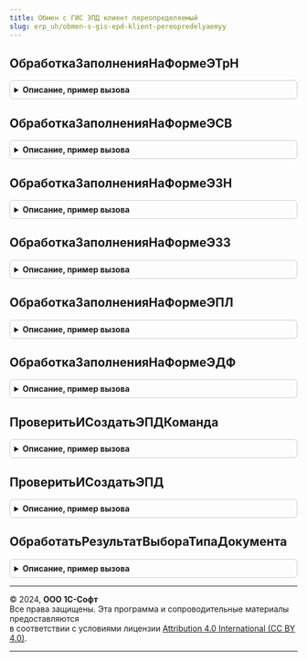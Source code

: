 ```yaml
---
title: Обмен с ГИС ЭПД клиент переопределяемый
slug: erp_uh/obmen-s-gis-epd-klient-pereopredelyaemyy
---
```



## ОбработкаЗаполненияНаФормеЭТрН
<details style="margin: 1em 0; padding: 0.5em; border: 1px solid #ccc; border-radius: 6px;">

<summary style="font-weight: bold; cursor: pointer;">Описание, пример вызова</summary>

```bsl

//@skip-check module-empty-method
// Обработчик заполнения документа
//
// Параметры:
//  Форма - ФормаКлиентскогоПриложения - Форма:
//  ДанныеЗаполнения - произвольный - данные для заполнения
Процедура ОбработкаЗаполненияНаФормеЭТрН(Форма, ДанныеЗаполнения) Экспорт
```

Пример вызова
```bsl
ОбменСГИСЭПДКлиентПереопределяемый.ОбработкаЗаполненияНаФормеЭТрН(Форма, ДанныеЗаполнения) 
```
</details>

## ОбработкаЗаполненияНаФормеЭСВ
<details style="margin: 1em 0; padding: 0.5em; border: 1px solid #ccc; border-radius: 6px;">

<summary style="font-weight: bold; cursor: pointer;">Описание, пример вызова</summary>

```bsl

//@skip-check module-empty-method
// Обработчик заполнения документа
//
// Параметры:
//  Форма - ФормаКлиентскогоПриложения - Форма:
//  ДанныеЗаполнения - произвольный - данные для заполнения
Процедура ОбработкаЗаполненияНаФормеЭСВ(Форма, ДанныеЗаполнения) Экспорт
```

Пример вызова
```bsl
ОбменСГИСЭПДКлиентПереопределяемый.ОбработкаЗаполненияНаФормеЭСВ(Форма, ДанныеЗаполнения) 
```
</details>

## ОбработкаЗаполненияНаФормеЭЗН
<details style="margin: 1em 0; padding: 0.5em; border: 1px solid #ccc; border-radius: 6px;">

<summary style="font-weight: bold; cursor: pointer;">Описание, пример вызова</summary>

```bsl

//@skip-check module-empty-method
// Обработчик заполнения документа
//
// Параметры:
//  Форма - ФормаКлиентскогоПриложения - Форма:
//  ДанныеЗаполнения - произвольный - данные для заполнения
Процедура ОбработкаЗаполненияНаФормеЭЗН(Форма, ДанныеЗаполнения) Экспорт
```

Пример вызова
```bsl
ОбменСГИСЭПДКлиентПереопределяемый.ОбработкаЗаполненияНаФормеЭЗН(Форма, ДанныеЗаполнения) 
```
</details>

## ОбработкаЗаполненияНаФормеЭЗЗ
<details style="margin: 1em 0; padding: 0.5em; border: 1px solid #ccc; border-radius: 6px;">

<summary style="font-weight: bold; cursor: pointer;">Описание, пример вызова</summary>

```bsl

//@skip-check module-empty-method
// Обработчик заполнения документа
//
// Параметры:
//  Форма - ФормаКлиентскогоПриложения - Форма:
//  ДанныеЗаполнения - произвольный - данные для заполнения
Процедура ОбработкаЗаполненияНаФормеЭЗЗ(Форма, ДанныеЗаполнения) Экспорт
```

Пример вызова
```bsl
ОбменСГИСЭПДКлиентПереопределяемый.ОбработкаЗаполненияНаФормеЭЗЗ(Форма, ДанныеЗаполнения) 
```
</details>

## ОбработкаЗаполненияНаФормеЭПЛ
<details style="margin: 1em 0; padding: 0.5em; border: 1px solid #ccc; border-radius: 6px;">

<summary style="font-weight: bold; cursor: pointer;">Описание, пример вызова</summary>

```bsl

//@skip-check module-empty-method
// Обработчик заполнения документа
//
// Параметры:
//  Форма - ФормаКлиентскогоПриложения - Форма:
//  ДанныеЗаполнения - произвольный - данные для заполнения
Процедура ОбработкаЗаполненияНаФормеЭПЛ(Форма, ДанныеЗаполнения) Экспорт
```

Пример вызова
```bsl
ОбменСГИСЭПДКлиентПереопределяемый.ОбработкаЗаполненияНаФормеЭПЛ(Форма, ДанныеЗаполнения) 
```
</details>

## ОбработкаЗаполненияНаФормеЭДФ
<details style="margin: 1em 0; padding: 0.5em; border: 1px solid #ccc; border-radius: 6px;">

<summary style="font-weight: bold; cursor: pointer;">Описание, пример вызова</summary>

```bsl

//@skip-check module-empty-method
// Обработчик заполнения документа
//
// Параметры:
//  Форма - ФормаКлиентскогоПриложения - Форма:
//  ДанныеЗаполнения - произвольный - данные для заполнения
Процедура ОбработкаЗаполненияНаФормеЭДФ(Форма, ДанныеЗаполнения) Экспорт
```

Пример вызова
```bsl
ОбменСГИСЭПДКлиентПереопределяемый.ОбработкаЗаполненияНаФормеЭДФ(Форма, ДанныеЗаполнения) 
```
</details>

## ПроверитьИСоздатьЭПДКоманда
<details style="margin: 1em 0; padding: 0.5em; border: 1px solid #ccc; border-radius: 6px;">

<summary style="font-weight: bold; cursor: pointer;">Описание, пример вызова</summary>

```bsl

// Проверить и создать ЭПД (команда).
//
// Параметры:
//  ПроверяемыеОбъекты - Массив из ДокументСсылка, ДокументОбъект.ЭлектроннаяТранспортнаяНакладная, ДокументОбъект.ЭлектронныйЗаказНаряд
//  ПараметрыВыполнения - см. ПодключаемыеКомандыКлиентСервер.ПараметрыВыполненияКоманды
Процедура ПроверитьИСоздатьЭПДКоманда(ПроверяемыеОбъекты, ПараметрыВыполнения) Экспорт
```

Пример вызова
```bsl
ОбменСГИСЭПДКлиентПереопределяемый.ПроверитьИСоздатьЭПДКоманда(ПроверяемыеОбъекты, ПараметрыВыполнения) 
```
</details>

## ПроверитьИСоздатьЭПД
<details style="margin: 1em 0; padding: 0.5em; border: 1px solid #ccc; border-radius: 6px;">

<summary style="font-weight: bold; cursor: pointer;">Описание, пример вызова</summary>

```bsl

// Проверить и создать ЭПД.
//
// Параметры:
//  ТипЭпд - Тип
//  ПроверяемыеОбъекты - Массив из ДокументСсылка, ДокументОбъект.ЭлектроннаяТранспортнаяНакладная, ДокументОбъект.ЭлектронныйЗаказНаряд -ПараметрыВыполнения -
// См. ПодключаемыеКомандыКлиентСервер.ПараметрыВыполненияКоманды
Процедура ПроверитьИСоздатьЭПД(ТипЭпд, ПроверяемыеОбъекты) Экспорт
```

Пример вызова
```bsl
ОбменСГИСЭПДКлиентПереопределяемый.ПроверитьИСоздатьЭПД(ТипЭпд, ПроверяемыеОбъекты) 
```
</details>

## ОбработатьРезультатВыбораТипаДокумента
<details style="margin: 1em 0; padding: 0.5em; border: 1px solid #ccc; border-radius: 6px;">

<summary style="font-weight: bold; cursor: pointer;">Описание, пример вызова</summary>

```bsl

// Обработать результат выбора типа документа.
//
// Параметры:
//  ВыбранноеЗначение - ЭлементСпискаЗначений -
//  ДополнительныеПараметры - Структура -
Процедура ОбработатьРезультатВыбораТипаДокумента(ВыбранноеЗначение, ДополнительныеПараметры) Экспорт
```

Пример вызова
```bsl
ОбменСГИСЭПДКлиентПереопределяемый.ОбработатьРезультатВыбораТипаДокумента(ВыбранноеЗначение, ДополнительныеПараметры) 
```
</details>

---

© 2024, **ООО 1С-Софт**  
Все права защищены. Эта программа и сопроводительные материалы предоставляются  
в соответствии с условиями лицензии [Attribution 4.0 International (CC BY 4.0)](https://creativecommons.org/licenses/by/4.0/legalcode).

---
